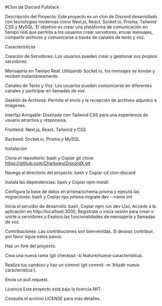 #Clon de Discord Fullstack

Descripción del Proyecto: Este proyecto es un clon de Discord desarrollado con tecnologías modernas como Next.js, React, Socket.io, Prisma, Tailwind CSS y MySQL. El objetivo es crear una plataforma de comunicación en tiempo real que permita a los usuarios crear servidores, enviar mensajes, compartir archivos y comunicarse a través de canales de texto y voz.

Características 

Creación de Servidores: Los usuarios pueden crear y gestionar sus propios servidores. 

Mensajería en Tiempo Real: Utilizando Socket.io, los mensajes se envían y reciben instantáneamente. 

Canales de Texto y Voz: Los usuarios pueden comunicarse en diferentes canales y participar en llamadas de voz. 

Gestión de Archivos: Permite el envío y la recepción de archivos adjuntos e imágenes. 

Interfaz Amigable: Diseñada con Tailwind CSS para una experiencia de usuario atractiva y responsiva. 

Frontend: Next.js, React, Tailwind y CSS

Backend: Socket.io, Prisma y MySQL 

Instalación 

Clona el repositorio: bash y Copiar git clone https://github.com/Charkowy/DiscordX.git

Navega al directorio del proyecto: bash y Copiar cd clon-discord 

Instala las dependencias: bash y Copiar npm install 

Configura la base de datos en prisma/schema.prisma y ejecuta las migraciones: bash y Copiar npx prisma migrate dev --name init 

Inicia el servidor de desarrollo: bash, Copiar npm run dev Uso, Accede a la aplicación en http://localhost:3000, Regístrate o inicia sesión para crear o unirte a servidores y Explora las funcionalidades de mensajería y llamadas de voz. 

Contribuciones: Las contribuciones son bienvenidas. Si deseas contribuir, por favor sigue estos pasos:

Haz un fork del proyecto. 

Crea una nueva rama (git checkout -b feature/nueva-caracteristica). 

Realiza tus cambios y haz un commit (git commit -m 'Añadir nueva característica'). 

Envía un pull request. 

Licencia Este proyecto está bajo la licencia MIT. 

Consulta el archivo LICENSE para más detalles.

